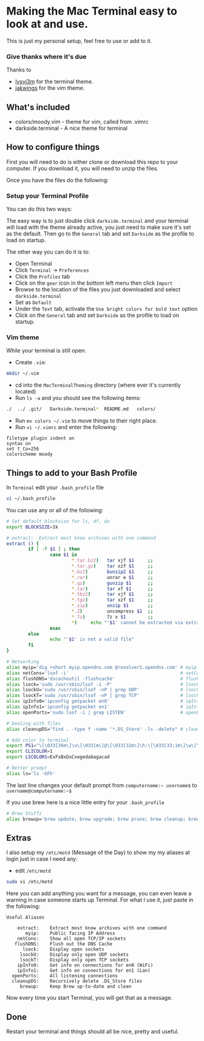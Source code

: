 # Making the Mac Terminal easy to look at and use.
This is just my personal setup, feel free to use or add to it.

### Give thanks where it's due
Thanks to
* [lysyi3m](https://github.com/lysyi3m) for the terminal theme.
* [jakwings](https://github.com/jakwings) for the vim theme.

## What's included
* colors/moody.vim  - theme for vim, called from .vimrc
* darkside.terminal - A nice theme for terminal

## How to configure things
First you will need to do is either clone or download this repo to your computer. If you download it, you will need to unzip the files.

Once you have the files do the following:

### Setup your Terminal Profile
You can do this two ways:

The easy way is to just double click `darkside.terminal` and your terminal will load with the theme already active, you just need to make sure it's set as the default. Then go to the `General` tab and set `Darkside` as the profile to load on startup.

The other way you can do it is to:
* Open Terminal
* Click `Terminal` -> `Preferences`
* Click the `Profiles` tab
* Click on the `gear` icon in the bottom left menu then click `Import`
* Browse to the location of the files you just downloaded and select `darkside.terminal`
* Set as `Default`
* Under the `Text` tab, activate the `Use bright colors for bold text` option
* Click on the `General` tab and set `Darkside` as the profile to load on startup.

### Vim theme
While your terminal is still open:

* Create `.vim`:

```bash
mkdir ~/.vim
```

* cd into the `MacTerminalTheming` directory (where ever it's currently located)
* Run `ls -a` and you should see the following items:

```bash
./  ../ .git/   Darkside.terminal*  README.md   colors/
```

* Run `mv colors ~/.vim` to move things to their right place.
* Run `vi ~/.vimrc` and enter the following:

```
filetype plugin indent on
syntax on
set t_Co=256
colorscheme moody
```

## Things to add to your Bash Profile
In `Terminal` edit your `.bash_profile` file

```bash
vi ~/.bash_profile
```

You can use any or all of the following:

```bash
# Set default blocksize for ls, df, du
export BLOCKSIZE=1k

# extract:  Extract most know archives with one command
extract () {
        if [ -f $1 ] ; then
                case $1 in
                        *.tar.bz2)   tar xjf $1     ;;
                        *.tar.gz)    tar xzf $1     ;;
                        *.bz2)       bunzip2 $1     ;;
                        *.rar)       unrar e $1     ;;
                        *.gz)        gunzip $1      ;;
                        *.tar)       tar xf $1      ;;
                        *.tbz2)      tar xjf $1     ;;
                        *.tgz)       tar xzf $1     ;;
                        *.zip)       unzip $1       ;;
                        *.Z)         uncompress $1  ;;
                        *.7z)        7z x $1        ;;
                        *)     echo "'$1' cannot be extracted via extract()" ;;
                esac
        else
                echo "'$1' is not a valid file"
        fi
}

# Networking
alias myip='dig +short myip.opendns.com @resolver1.opendns.com' # myip:         Public facing IP Address
alias netCons='lsof -i'                                         # netCons:      Show all open TCP/IP sockets
alias flushDNS='dscacheutil -flushcache'                        # flushDNS:     Flush out the DNS Cache
alias lsock='sudo /usr/sbin/lsof -i -P'                         # lsock:        Display open sockets
alias lsockU='sudo /usr/sbin/lsof -nP | grep UDP'               # lsockU:       Display only open UDP sockets
alias lsockT='sudo /usr/sbin/lsof -nP | grep TCP'               # lsockT:       Display only open TCP sockets
alias ipInfo0='ipconfig getpacket en0'                          # ipInfo0:      Get info on connections for en0
alias ipInfo1='ipconfig getpacket en1'                          # ipInfo1:      Get info on connections for en1
alias openPorts='sudo lsof -i | grep LISTEN'                    # openPorts:    All listening connections

# Dealing with files
alias cleanupDS="find . -type f -name '*.DS_Store' -ls -delete" # cleanupDS:    Recursively delete .DS_Store files

# Add color to terminal
export PS1="\[\033[36m\]\u\[\033[m\]@\[\033[32m\]\h:\[\033[33;1m\]\w\[\033[m\]\$ "
export CLICOLOR=1
export LSCOLORS=ExFxBxDxCxegedabagacad

# Better prompt
alias ls='ls -GFh'
```
The last line changes your default prompt from `computername:~ username$` to `username@computername:~$`

If you use brew here is a nice little entry for your `.bash_profile`

```bash
# Brew Stuffs
alias brewup='brew update; brew upgrade; brew prune; brew cleanup; brew doctor'
```
## Extras
I also setup my `/etc/motd` (Message of the Day) to show my my aliases at login just in case I need any:

* edit `/etc/motd`

```bash
sudo vi /etc/motd
```

Here you can add anything you want for a message, you can even leave a warning in case someone starts up Terminal. For what I use it, just paste in the following:

```
Useful Aliases

    extract:    Extract most know archives with one command
       myip:    Public facing IP Address
    netCons:    Show all open TCP/IP sockets
   flushDNS:    Flush out the DNS Cache
      lsock:    Display open sockets
     lsockU:    Display only open UDP sockets
     lsockT:    Display only open TCP sockets
    ipInfo0:    Get info on connections for en0 (WiFi)
    ipInfo1:    Get info on connections for en1 (Lan)
  openPorts:    All listening connections
  cleanupDS:    Recursively delete .DS_Store files
     brewup:    Keep Brew up-to-date and clean
```

Now every time you start Terminal, you will get that as a message.

## Done
Restart your terminal and things should all be nice, pretty and useful.
